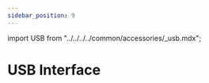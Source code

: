 ```yaml
---
sidebar_position: 9
---
```


import USB from "../../../../common/accessories/\_usb.mdx";

# USB Interface

<USB product="ROCK 5B+" model="rock-5b-plus" usb_dev="sda" usb_dev_img="/img/rock5b/rock5bp-lsblk-usb.webp" usb_dev_sd_read_time="1.31635 s" usb_dev_sd_read_speed="79.7 MB/s" usb_dev_sd_write_time="2.86056 s" usb_dev_sd_write_speed="36.7 MB/s" />
